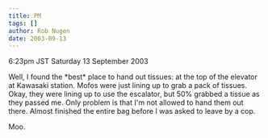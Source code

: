```yaml
---
title: PM
tags: []
author: Rob Nugen
date: 2003-09-13
---
```


<p class=date>6:23pm JST Saturday 13 September 2003</p>

<p>Well, I found the *best* place to hand out tissues: at the top of
the elevator at Kawasaki station.  Mofos were just lining up to grab a
pack of tissues.  Okay, they were lining up to use the escalator, but
50% grabbed a tissue as they passed me.  Only problem is that I'm not
allowed to hand them out there.  Almost finished the entire bag before
I was asked to leave by a cop.</p>

<p>Moo.</p>
